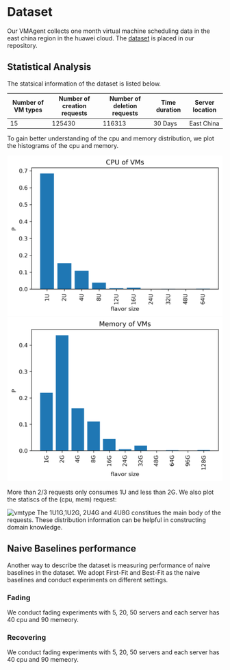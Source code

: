 # Dataset 
Our VMAgent collects one month virtual machine scheduling data in the east china region in the huawei cloud.
The [dataset](https://github.com/mail-ecnu/VMAgent/blob/master/vmagent/data/dataset.csv) is placed in our repository.

## Statistical Analysis
The statsical information of the dataset is listed below.

| Number of  VM types | Number of  creation requests | Number of  deletion requests | Time duration | Server location |
|---------------------|------------------------------|------------------------------|---------------|-----------------|
| 15                  | 125430                       | 116313                       | 30 Days       | East China      |

To gain better understanding of the cpu and memory distribution, we plot the histograms of the cpu and memory.

![cpu](../images/scenarios/cpu.png)
![mem](../images/scenarios/mem.png)

More than 2/3 requests only consumes 1U and less than 2G.
We also plot the statiscs of the (cpu, mem) request:

![vmtype]((../images/scenarios/vm_type.png))
The 1U1G,1U2G, 2U4G and 4U8G constitues the main body of the requests.
These distribution information can be helpful in constructing domain knowledge.

## Naive Baselines performance
Another way to describe the dataset is measuring performance of naive baselines in the dataset.
We adopt First-Fit and Best-Fit as the naive baselines and conduct experiments on different settings.

### Fading 
We conduct fading experiments with 5, 20, 50 servers and each server has 40 cpu and 90 memeory.


### Recovering
We conduct fading experiments with 5, 20, 50 servers and each server has 40 cpu and 90 memeory.